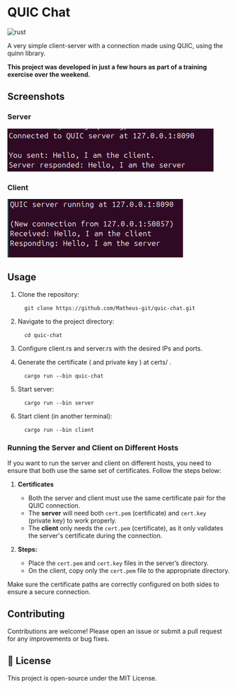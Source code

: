 # QUIC Chat

![rust](https://img.shields.io/badge/Rust-000000?style=for-the-badge&logo=rust&logoColor=white)

A very simple client-server with a connection made using QUIC, using the quinn library.

**This project was developed in just a few hours as part of a training exercise over the weekend.**

## Screenshots

### Server
![server_screenshot](assets/server_screenshot.png)

### Client
![client_screenshot](assets/client_screenshot.png)

## Usage

1. Clone the repository:
    ```
      git clone https://github.com/Matheus-git/quic-chat.git
    ```
2. Navigate to the project directory:
    ```
      cd quic-chat
    ```
3. Configure client.rs and server.rs with the desired IPs and ports.

4. Generate the certificate ( and private key ) at certs/ .
    ```
      cargo run --bin quic-chat
    ```
5. Start server:
    ```
      cargo run --bin server
    ```

6. Start client (in another terminal):
    ```
      cargo run --bin client
    ```

### Running the Server and Client on Different Hosts

If you want to run the server and client on different hosts, you need to ensure that both use the same set of certificates. Follow the steps below:

1. **Certificates**
   - Both the server and client must use the same certificate pair for the QUIC connection.
   - The **server** will need both `cert.pem` (certificate) and `cert.key` (private key) to work properly.
   - The **client** only needs the `cert.pem` (certificate), as it only validates the server's certificate during the connection.

2. **Steps:**
   - Place the `cert.pem` and `cert.key` files in the server’s directory.
   - On the client, copy only the `cert.pem` file to the appropriate directory.

Make sure the certificate paths are correctly configured on both sides to ensure a secure connection.

## Contributing

Contributions are welcome! Please open an issue or submit a pull request for any improvements or bug fixes.

## 📝 License

This project is open-source under the MIT License.
